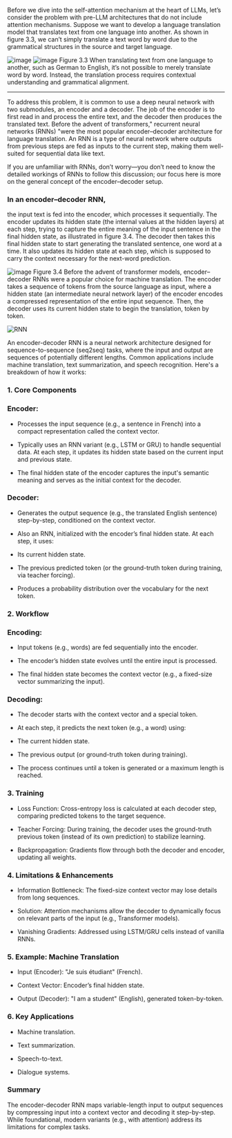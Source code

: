 Before we dive into the self-attention mechanism at the heart of LLMs, let’s consider
the problem with pre-LLM architectures that do not include attention mechanisms.
Suppose we want to develop a language translation model that translates text from
one language into another. As shown in figure 3.3, we can’t simply translate a text word
by word due to the grammatical structures in the source and target language.

![image](https://github.com/user-attachments/assets/25ecaf66-d947-428a-81ea-e5aa26242160)
![image](https://github.com/user-attachments/assets/6c360900-22c3-4be1-82d8-cc2b690d7838)
Figure 3.3 When translating text from one language to another, such as German to English, it’s not
possible to merely translate word by word. Instead, the translation process requires contextual
understanding and grammatical alignment.

------------------------------------------------------------------------------------------------------

To address this problem, it is common to use a deep neural network with two submodules,
an encoder and a decoder. The job of the encoder is to first read in and process the
entire text, and the decoder then produces the translated text.
Before the advent of transformers," recurrent neural networks (RNNs) "were the most
popular encoder–decoder architecture for language translation. An RNN is a type of
neural network where outputs from previous steps are fed as inputs to the current step, making them well-suited for sequential data like text.

If you are unfamiliar with RNNs, don’t worry—you don’t need to know the detailed workings of RNNs to follow
this discussion; our focus here is more on the general concept of the encoder–decoder setup.

### In an encoder–decoder RNN, 
the input text is fed into the encoder, which processes it sequentially.
The encoder updates its hidden state (the internal values at the hidden layers) at each step, trying to capture the entire meaning of the input sentence
in the final hidden state, as illustrated in figure 3.4. The decoder then takes this final hidden state to start generating the translated sentence, one word at a time. It
also updates its hidden state at each step, which is supposed to carry the context necessary
for the next-word prediction.

![image](https://github.com/user-attachments/assets/f9ddb8d5-9304-4d22-b17b-e9167c66f463)
Figure 3.4 Before the advent of transformer models, encoder–decoder RNNs were a popular choice
for machine translation. The encoder takes a sequence of tokens from the source language as input,
where a hidden state (an intermediate neural network layer) of the encoder encodes a compressed
representation of the entire input sequence. Then, the decoder uses its current hidden state to begin
the translation, token by token.


![RNN](https://github.com/user-attachments/assets/cdbc5263-506d-47f9-8e55-e3bf789598d7)

An encoder-decoder RNN is a neural network architecture designed for sequence-to-sequence (seq2seq) tasks, where the input and output are sequences of potentially different lengths. Common applications include machine translation, text summarization, and speech recognition. Here's a breakdown of how it works:



### 1. Core Components
   
### Encoder:

  * Processes the input sequence (e.g., a sentence in French) into a compact representation called the context vector.
  
  * Typically uses an RNN variant (e.g., LSTM or GRU) to handle sequential data. At each step, it updates its hidden state based on the current input and previous state.
  
  * The final hidden state of the encoder captures the input's semantic meaning and serves as the initial context for the decoder.

### Decoder:

   * Generates the output sequence (e.g., the translated English sentence) step-by-step, conditioned on the context vector.

   * Also an RNN, initialized with the encoder’s final hidden state. At each step, it uses:

   * Its current hidden state.

   * The previous predicted token (or the ground-truth token during training, via teacher forcing).

   * Produces a probability distribution over the vocabulary for the next token.

### 2. Workflow

### Encoding:

   * Input tokens (e.g., words) are fed sequentially into the encoder.

   * The encoder’s hidden state evolves until the entire input is processed.

   * The final hidden state becomes the context vector (e.g., a fixed-size vector summarizing the input).

### Decoding:

   * The decoder starts with the context vector and a special <START> token.

   * At each step, it predicts the next token (e.g., a word) using:

   * The current hidden state.

   * The previous output (or ground-truth token during training).

   * The process continues until a <END> token is generated or a maximum length is reached.

### 3. Training

   * Loss Function: Cross-entropy loss is calculated at each decoder step, comparing predicted tokens to the target sequence.

   * Teacher Forcing: During training, the decoder uses the ground-truth previous token (instead of its own prediction) to stabilize learning.

   * Backpropagation: Gradients flow through both the decoder and encoder, updating all weights.

### 4. Limitations & Enhancements
   
   * Information Bottleneck: The fixed-size context vector may lose details from long sequences.

   * Solution: Attention mechanisms allow the decoder to dynamically focus on relevant parts of the input (e.g., Transformer models).

   * Vanishing Gradients: Addressed using LSTM/GRU cells instead of vanilla RNNs.

### 5. Example: Machine Translation
   
   * Input (Encoder): "Je suis étudiant" (French).

   * Context Vector: Encoder’s final hidden state.

   * Output (Decoder): "I am a student" (English), generated token-by-token.

### 6. Key Applications
   
   * Machine translation.

   * Text summarization.

   * Speech-to-text.

  * Dialogue systems.

### Summary

The encoder-decoder RNN maps variable-length input to output sequences by compressing input into a context vector and decoding it step-by-step. While foundational, modern variants (e.g., with attention) address its limitations for complex tasks.
